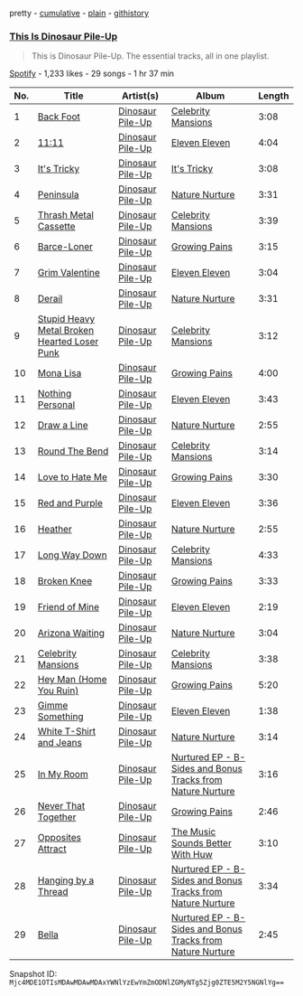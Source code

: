 pretty - [cumulative](/playlists/cumulative/37i9dQZF1DZ06evO2O8FYQ.md) - [plain](/playlists/plain/37i9dQZF1DZ06evO2O8FYQ) - [githistory](https://github.githistory.xyz/mackorone/spotify-playlist-archive/blob/main/playlists/plain/37i9dQZF1DZ06evO2O8FYQ)

### [This Is Dinosaur Pile\-Up](https://open.spotify.com/playlist/37i9dQZF1DZ06evO2O8FYQ)

> This is Dinosaur Pile\-Up\. The essential tracks, all in one playlist.

[Spotify](https://open.spotify.com/user/spotify) - 1,233 likes - 29 songs - 1 hr 37 min

| No. | Title | Artist(s) | Album | Length |
|---|---|---|---|---|
| 1 | [Back Foot](https://open.spotify.com/track/6geuGKb1jKb6TV8sGE5eaC) | [Dinosaur Pile\-Up](https://open.spotify.com/artist/4MQsNhP9u10g1xuxaJBF0S) | [Celebrity Mansions](https://open.spotify.com/album/3sWXuwJFtO7LkD4FPrJSFu) | 3:08 |
| 2 | [11:11](https://open.spotify.com/track/2Uz3IrR8c3ay9mnk3IPk4B) | [Dinosaur Pile\-Up](https://open.spotify.com/artist/4MQsNhP9u10g1xuxaJBF0S) | [Eleven Eleven](https://open.spotify.com/album/3PJteMhucKgoqwI5D9Xh4u) | 4:04 |
| 3 | [It's Tricky](https://open.spotify.com/track/4zbDMXa67MBJ4h7APUeGDj) | [Dinosaur Pile\-Up](https://open.spotify.com/artist/4MQsNhP9u10g1xuxaJBF0S) | [It's Tricky](https://open.spotify.com/album/4gHLIjjsfGiNopeMqxoZMX) | 3:08 |
| 4 | [Peninsula](https://open.spotify.com/track/42zB7btVjEWABXDsL6TDb6) | [Dinosaur Pile\-Up](https://open.spotify.com/artist/4MQsNhP9u10g1xuxaJBF0S) | [Nature Nurture](https://open.spotify.com/album/0LZvv6bq8m9jMOR5lUZmbW) | 3:31 |
| 5 | [Thrash Metal Cassette](https://open.spotify.com/track/0RhYWcRxUljBv363WhAbtu) | [Dinosaur Pile\-Up](https://open.spotify.com/artist/4MQsNhP9u10g1xuxaJBF0S) | [Celebrity Mansions](https://open.spotify.com/album/3sWXuwJFtO7LkD4FPrJSFu) | 3:39 |
| 6 | [Barce\-Loner](https://open.spotify.com/track/5JsxX5mxbXvgX8e8R0uH5x) | [Dinosaur Pile\-Up](https://open.spotify.com/artist/4MQsNhP9u10g1xuxaJBF0S) | [Growing Pains](https://open.spotify.com/album/3GUDZsryEmkMvrjYWhwQix) | 3:15 |
| 7 | [Grim Valentine](https://open.spotify.com/track/0TyyOLzfywqEvrdgkN1f3e) | [Dinosaur Pile\-Up](https://open.spotify.com/artist/4MQsNhP9u10g1xuxaJBF0S) | [Eleven Eleven](https://open.spotify.com/album/3PJteMhucKgoqwI5D9Xh4u) | 3:04 |
| 8 | [Derail](https://open.spotify.com/track/6p75sMjfA2IjayOO1DJ0hY) | [Dinosaur Pile\-Up](https://open.spotify.com/artist/4MQsNhP9u10g1xuxaJBF0S) | [Nature Nurture](https://open.spotify.com/album/0LZvv6bq8m9jMOR5lUZmbW) | 3:31 |
| 9 | [Stupid Heavy Metal Broken Hearted Loser Punk](https://open.spotify.com/track/0GqdnBuiNOIqMd8R4RDWEx) | [Dinosaur Pile\-Up](https://open.spotify.com/artist/4MQsNhP9u10g1xuxaJBF0S) | [Celebrity Mansions](https://open.spotify.com/album/3sWXuwJFtO7LkD4FPrJSFu) | 3:12 |
| 10 | [Mona Lisa](https://open.spotify.com/track/6mVOKsjpRcm7QfFvugK4WZ) | [Dinosaur Pile\-Up](https://open.spotify.com/artist/4MQsNhP9u10g1xuxaJBF0S) | [Growing Pains](https://open.spotify.com/album/3GUDZsryEmkMvrjYWhwQix) | 4:00 |
| 11 | [Nothing Personal](https://open.spotify.com/track/4jFBlJXkoiOaQGolmCsSkI) | [Dinosaur Pile\-Up](https://open.spotify.com/artist/4MQsNhP9u10g1xuxaJBF0S) | [Eleven Eleven](https://open.spotify.com/album/3PJteMhucKgoqwI5D9Xh4u) | 3:43 |
| 12 | [Draw a Line](https://open.spotify.com/track/4327YDU3y1FbdZYRSds3wN) | [Dinosaur Pile\-Up](https://open.spotify.com/artist/4MQsNhP9u10g1xuxaJBF0S) | [Nature Nurture](https://open.spotify.com/album/0LZvv6bq8m9jMOR5lUZmbW) | 2:55 |
| 13 | [Round The Bend](https://open.spotify.com/track/3pYEOC4YluYylx12kstL5L) | [Dinosaur Pile\-Up](https://open.spotify.com/artist/4MQsNhP9u10g1xuxaJBF0S) | [Celebrity Mansions](https://open.spotify.com/album/3sWXuwJFtO7LkD4FPrJSFu) | 3:14 |
| 14 | [Love to Hate Me](https://open.spotify.com/track/0glicUGi6G8zIJxXQ0sLFJ) | [Dinosaur Pile\-Up](https://open.spotify.com/artist/4MQsNhP9u10g1xuxaJBF0S) | [Growing Pains](https://open.spotify.com/album/3GUDZsryEmkMvrjYWhwQix) | 3:30 |
| 15 | [Red and Purple](https://open.spotify.com/track/6lOAhWZ3oPz2Z6elA9phfc) | [Dinosaur Pile\-Up](https://open.spotify.com/artist/4MQsNhP9u10g1xuxaJBF0S) | [Eleven Eleven](https://open.spotify.com/album/3PJteMhucKgoqwI5D9Xh4u) | 3:36 |
| 16 | [Heather](https://open.spotify.com/track/3LrARCc1bfCx0IM83mFpmJ) | [Dinosaur Pile\-Up](https://open.spotify.com/artist/4MQsNhP9u10g1xuxaJBF0S) | [Nature Nurture](https://open.spotify.com/album/0LZvv6bq8m9jMOR5lUZmbW) | 2:55 |
| 17 | [Long Way Down](https://open.spotify.com/track/0brsE4TsZc6yyj9BVnrYpm) | [Dinosaur Pile\-Up](https://open.spotify.com/artist/4MQsNhP9u10g1xuxaJBF0S) | [Celebrity Mansions](https://open.spotify.com/album/3sWXuwJFtO7LkD4FPrJSFu) | 4:33 |
| 18 | [Broken Knee](https://open.spotify.com/track/75vR9yvIpqKdQv5CneGDP0) | [Dinosaur Pile\-Up](https://open.spotify.com/artist/4MQsNhP9u10g1xuxaJBF0S) | [Growing Pains](https://open.spotify.com/album/3GUDZsryEmkMvrjYWhwQix) | 3:33 |
| 19 | [Friend of Mine](https://open.spotify.com/track/6m9erDNRC0oxTESUE13wzJ) | [Dinosaur Pile\-Up](https://open.spotify.com/artist/4MQsNhP9u10g1xuxaJBF0S) | [Eleven Eleven](https://open.spotify.com/album/3PJteMhucKgoqwI5D9Xh4u) | 2:19 |
| 20 | [Arizona Waiting](https://open.spotify.com/track/4HYEQtuuZTsj0RIIi3Yneh) | [Dinosaur Pile\-Up](https://open.spotify.com/artist/4MQsNhP9u10g1xuxaJBF0S) | [Nature Nurture](https://open.spotify.com/album/0LZvv6bq8m9jMOR5lUZmbW) | 3:04 |
| 21 | [Celebrity Mansions](https://open.spotify.com/track/2cGYrleMCxBKTYbsiGXF56) | [Dinosaur Pile\-Up](https://open.spotify.com/artist/4MQsNhP9u10g1xuxaJBF0S) | [Celebrity Mansions](https://open.spotify.com/album/3sWXuwJFtO7LkD4FPrJSFu) | 3:38 |
| 22 | [Hey Man \(Home You Ruin\)](https://open.spotify.com/track/6GFqj7vEpTwcCG3LqRwjN7) | [Dinosaur Pile\-Up](https://open.spotify.com/artist/4MQsNhP9u10g1xuxaJBF0S) | [Growing Pains](https://open.spotify.com/album/3GUDZsryEmkMvrjYWhwQix) | 5:20 |
| 23 | [Gimme Something](https://open.spotify.com/track/3FL68SOwNkA0InUiFOY4GG) | [Dinosaur Pile\-Up](https://open.spotify.com/artist/4MQsNhP9u10g1xuxaJBF0S) | [Eleven Eleven](https://open.spotify.com/album/3PJteMhucKgoqwI5D9Xh4u) | 1:38 |
| 24 | [White T\-Shirt and Jeans](https://open.spotify.com/track/2B66zZymYWxQqP8QQxQUAy) | [Dinosaur Pile\-Up](https://open.spotify.com/artist/4MQsNhP9u10g1xuxaJBF0S) | [Nature Nurture](https://open.spotify.com/album/0LZvv6bq8m9jMOR5lUZmbW) | 3:14 |
| 25 | [In My Room](https://open.spotify.com/track/1ax2C3KOkZSbmvHJMJrEPh) | [Dinosaur Pile\-Up](https://open.spotify.com/artist/4MQsNhP9u10g1xuxaJBF0S) | [Nurtured EP \- B\-Sides and Bonus Tracks from Nature Nurture](https://open.spotify.com/album/582YI5j1QSyYKquXe641zi) | 3:16 |
| 26 | [Never That Together](https://open.spotify.com/track/76gUncyZyZY47TMtyLByv3) | [Dinosaur Pile\-Up](https://open.spotify.com/artist/4MQsNhP9u10g1xuxaJBF0S) | [Growing Pains](https://open.spotify.com/album/3GUDZsryEmkMvrjYWhwQix) | 2:46 |
| 27 | [Opposites Attract](https://open.spotify.com/track/3JWFXdyx7SnfKJDFXBsEmp) | [Dinosaur Pile\-Up](https://open.spotify.com/artist/4MQsNhP9u10g1xuxaJBF0S) | [The Music Sounds Better With Huw](https://open.spotify.com/album/4qqFPGX26bRA4TPlbVAjGW) | 3:10 |
| 28 | [Hanging by a Thread](https://open.spotify.com/track/7B2ZyQ9zyrosGaDcaQ7wLB) | [Dinosaur Pile\-Up](https://open.spotify.com/artist/4MQsNhP9u10g1xuxaJBF0S) | [Nurtured EP \- B\-Sides and Bonus Tracks from Nature Nurture](https://open.spotify.com/album/582YI5j1QSyYKquXe641zi) | 3:34 |
| 29 | [Bella](https://open.spotify.com/track/70XGnbj2KKcAaTEwZRqzYR) | [Dinosaur Pile\-Up](https://open.spotify.com/artist/4MQsNhP9u10g1xuxaJBF0S) | [Nurtured EP \- B\-Sides and Bonus Tracks from Nature Nurture](https://open.spotify.com/album/582YI5j1QSyYKquXe641zi) | 2:45 |

Snapshot ID: `Mjc4MDE1OTIsMDAwMDAwMDAxYWNlYzEwYmZmODNlZGMyNTg5Zjg0ZTE5M2Y5NGNlYg==`
